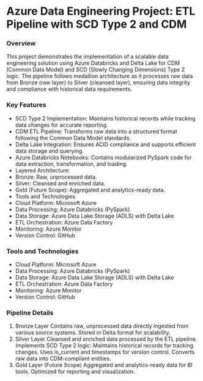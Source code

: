 # Azure Data Engineering Project: ETL Pipeline with SCD Type 2 and CDM
### Overview
This project demonstrates the implementation of a scalable data engineering solution using Azure Databricks and Delta Lake for CDM (Common Data Model) and SCD (Slowly Changing Dimensions) Type 2 logic. The pipeline follows medallion architecture as it processes raw data from Bronze (raw layer) to Silver (cleansed layer), ensuring data integrity and compliance with historical data requirements.

### Key Features
* SCD Type 2 Implementation: Maintains historical records while tracking data changes for accurate reporting.
* CDM ETL Pipeline: Transforms raw data into a structured format following the Common Data Model standards.
* Delta Lake Integration: Ensures ACID compliance and supports efficient data storage and querying.
* Azure Databricks Notebooks: Contains modularized PySpark code for data extraction, transformation, and loading.
* Layered Architecture:
* Bronze: Raw, unprocessed data.
* Silver: Cleansed and enriched data.
* Gold (Future Scope): Aggregated and analytics-ready data.
* Tools and Technologies
* Cloud Platform: Microsoft Azure
* Data Processing: Azure Databricks (PySpark)
* Data Storage: Azure Data Lake Storage (ADLS) with Delta Lake
* ETL Orchestration: Azure Data Factory
* Monitoring: Azure Monitor
* Version Control: GitHub

### Tools and Technologies
* Cloud Platform: Microsoft Azure
* Data Processing: Azure Databricks (PySpark)
* Data Storage: Azure Data Lake Storage (ADLS) with Delta Lake
* ETL Orchestration: Azure Data Factory
* Monitoring: Azure Monitor
* Version Control: GitHub

### Pipeline Details
1. Bronze Layer
Contains raw, unprocessed data directly ingested from various source systems.
Stored in Delta format for scalability.
2. Silver Layer
Cleansed and enriched data processed by the ETL pipeline.
Implements SCD Type 2 logic:
Maintains historical records for tracking changes.
Uses is_current and timestamps for version control.
Converts raw data into CDM-compliant entities.
3. Gold Layer (Future Scope)
Aggregated and analytics-ready data for BI tools.
Optimized for reporting and visualization.
